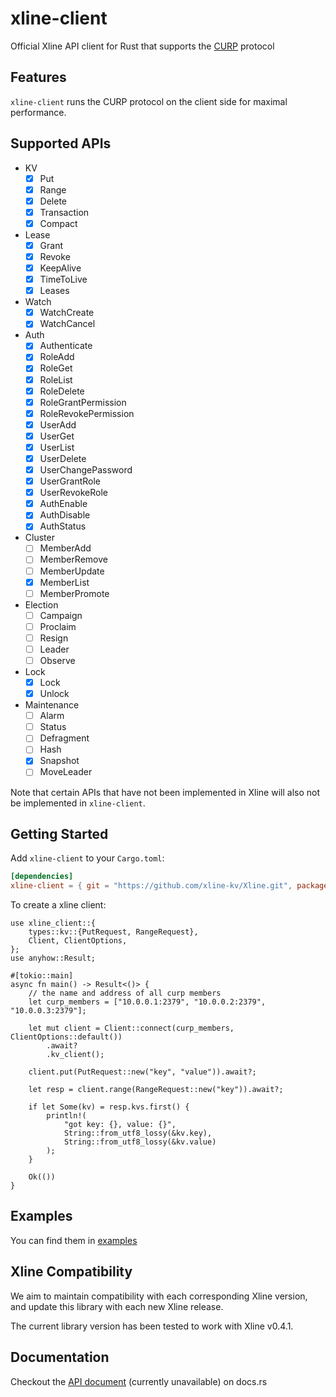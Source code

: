 # xline-client

Official Xline API client for Rust that supports the [CURP](https://github.com/xline-kv/Xline/tree/master/curp) protocol

## Features

`xline-client` runs the CURP protocol on the client side for maximal performance.

## Supported APIs

- KV
  - [x] Put
  - [x] Range
  - [x] Delete
  - [x] Transaction
  - [x] Compact
- Lease
  - [x] Grant
  - [x] Revoke
  - [x] KeepAlive
  - [x] TimeToLive
  - [x] Leases
- Watch
  - [x] WatchCreate
  - [x] WatchCancel
- Auth
  - [x] Authenticate
  - [x] RoleAdd
  - [x] RoleGet
  - [x] RoleList
  - [x] RoleDelete
  - [x] RoleGrantPermission
  - [x] RoleRevokePermission
  - [x] UserAdd
  - [x] UserGet
  - [x] UserList
  - [x] UserDelete
  - [x] UserChangePassword
  - [x] UserGrantRole
  - [x] UserRevokeRole
  - [x] AuthEnable
  - [x] AuthDisable
  - [x] AuthStatus
- Cluster
  - [ ] MemberAdd
  - [ ] MemberRemove
  - [ ] MemberUpdate
  - [x] MemberList
  - [ ] MemberPromote
- Election
  - [ ] Campaign
  - [ ] Proclaim
  - [ ] Resign
  - [ ] Leader
  - [ ] Observe
- Lock
  - [x] Lock
  - [x] Unlock
- Maintenance
  - [ ] Alarm
  - [ ] Status
  - [ ] Defragment
  - [ ] Hash
  - [x] Snapshot
  - [ ] MoveLeader

Note that certain APIs that have not been implemented in Xline will also not be implemented in `xline-client`.

## Getting Started

Add `xline-client` to your `Cargo.toml`:

```toml
[dependencies]
xline-client = { git = "https://github.com/xline-kv/Xline.git", package = "xline-client" }
```
To create a xline client:

 ```rust, no_run
 use xline_client::{
     types::kv::{PutRequest, RangeRequest},
     Client, ClientOptions,
 };
 use anyhow::Result;

 #[tokio::main]
 async fn main() -> Result<()> {
     // the name and address of all curp members
     let curp_members = ["10.0.0.1:2379", "10.0.0.2:2379", "10.0.0.3:2379"];

     let mut client = Client::connect(curp_members, ClientOptions::default())
         .await?
         .kv_client();

     client.put(PutRequest::new("key", "value")).await?;

     let resp = client.range(RangeRequest::new("key")).await?;

     if let Some(kv) = resp.kvs.first() {
         println!(
             "got key: {}, value: {}",
             String::from_utf8_lossy(&kv.key),
             String::from_utf8_lossy(&kv.value)
         );
     }

     Ok(())
 }
 ```

## Examples

You can find them in [examples](https://github.com/xline-kv/Xline/tree/master/xline-client/examples)

## Xline Compatibility

We aim to maintain compatibility with each corresponding Xline version, and update this library with each new Xline release.

The current library version has been tested to work with Xline v0.4.1.

## Documentation

Checkout the [API document](https://docs.rs) (currently unavailable) on docs.rs
